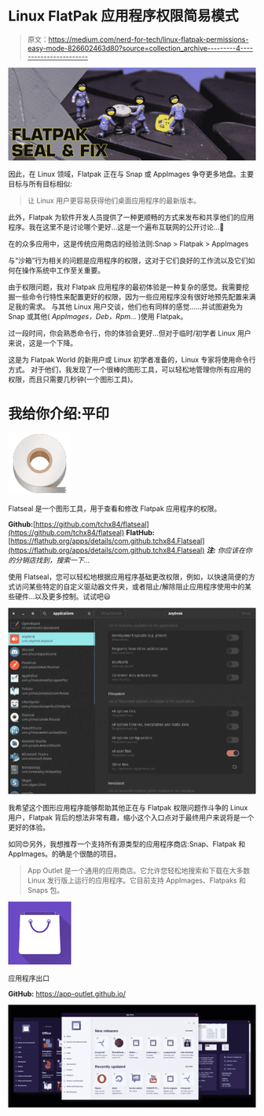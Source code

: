 # Linux FlatPak 应用程序权限简易模式

> 原文：<https://medium.com/nerd-for-tech/linux-flatpak-permissions-easy-mode-826602463d80?source=collection_archive---------4----------------------->

![](img/ec1044d1b17aaddd0d48d9fa0b42ed71.png)

因此，在 Linux 领域，Flatpak 正在与 Snap 或 AppImages 争夺更多地盘。主要目标与所有目标相似:

> 让 Linux 用户更容易获得他们桌面应用程序的最新版本。

此外，Flatpak 为软件开发人员提供了一种更顺畅的方式来发布和共享他们的应用程序。我在这里不是讨论哪个更好…这是一个遍布互联网的公开讨论…👮

在的众多应用中，这是传统应用商店的经验法则:Snap > Flatpak > AppImages

与“沙箱”行为相关的问题是应用程序的权限，这对于它们良好的工作流以及它们如何在操作系统中工作至关重要。

由于权限问题，我对 Flatpak 应用程序的最初体验是一种复杂的感觉。我需要挖掘一些命令行特性来配置更好的权限，因为一些应用程序没有很好地预先配置来满足我的需求。
与其他 Linux 用户交谈，他们也有同样的感觉……并试图避免为 Snap 或其他( *AppImages，Deb，Rpm…* )使用 Flatpak。

过一段时间，你会熟悉命令行，你的体验会更好…但对于临时/初学者 Linux 用户来说，这是一个下降。

这是为 Flatpak World 的新用户或 Linux 初学者准备的，Linux 专家将使用命令行方式。
对于他们，我发现了一个很棒的图形工具，可以轻松地管理你所有应用的权限，而且只需要几秒钟(一个图形工具)。

# 我给你介绍:平印

![](img/e411f4620791ff4e62f10b234952ea98.png)

Flatseal 是一个图形工具，用于查看和修改 Flatpak 应用程序的权限。

**Github:**[https://github.com/tchx84/flatseal](https://github.com/tchx84/flatseal)
**FlatHub:**[https://flathub.org/apps/details/com.github.tchx84.Flatseal](https://flathub.org/apps/details/com.github.tchx84.Flatseal)
***注:*** *你应该在你的分销店找到，搜索一下…*

使用 Flatseal，您可以轻松地根据应用程序基础更改权限，例如，以快速简便的方式访问某些特定的自定义驱动器文件夹，或者阻止/解除阻止应用程序使用中的某些硬件…以及更多控制。试试吧😃

![](img/a1b77d3ca7b77b7d9c2ebb5ec92f3d8e.png)

我希望这个图形应用程序能够帮助其他正在与 Flatpak 权限问题作斗争的 Linux 用户，Flatpak 背后的想法非常有趣，缩小这个入口点对于最终用户来说将是一个更好的体验。

如同😍另外，我想推荐一个支持所有源类型的应用程序商店:Snap、Flatpak 和 AppImages。的确是个很酷的项目。

> App Outlet 是一个通用的应用商店。它允许您轻松地搜索和下载在大多数 Linux 发行版上运行的应用程序。它目前支持 AppImages、Flatpaks 和 Snaps 包。

![](img/e4264113acd7007dda451e247aa929f1.png)

应用程序出口

**GitHub:**
https://app-outlet.github.io/

![](img/c14e2f609a9a8d5b97a63e61afa1c032.png)